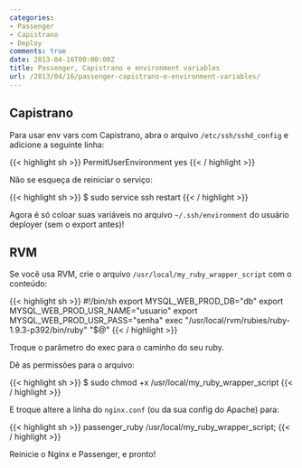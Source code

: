 ```yaml
---
categories:
- Passenger
- Capistrano
- Deploy
comments: true
date: 2013-04-16T00:00:00Z
title: Passenger, Capistrano e environment variables
url: /2013/04/16/passenger-capistrano-e-environment-variables/
---
```


## Capistrano
Para usar env vars com Capistrano, abra o arquivo `/etc/ssh/sshd_config` e adicione a seguinte linha:

{{< highlight sh >}}
PermitUserEnvironment yes
{{< / highlight >}}

Não se esqueça de reiniciar o serviço:

{{< highlight sh >}}
$ sudo service ssh restart
{{< / highlight >}}

Agora é só coloar suas variáveis no arquivo `~/.ssh/environment` do usuário deployer (sem o export antes)!

## RVM
Se você usa RVM, crie o arquivo `/usr/local/my_ruby_wrapper_script` com o conteúdo:

{{< highlight sh >}}
#!/bin/sh
export MYSQL_WEB_PROD_DB="db"
export MYSQL_WEB_PROD_USR_NAME="usuario"
export MYSQL_WEB_PROD_USR_PASS="senha"
exec "/usr/local/rvm/rubies/ruby-1.9.3-p392/bin/ruby" "$@"
{{< / highlight >}}

Troque o parâmetro do exec para o caminho do seu ruby.

Dê as permissões para o arquivo:

{{< highlight sh >}}
$ sudo chmod +x /usr/local/my_ruby_wrapper_script
{{< / highlight >}}

E troque altere a linha do `nginx.conf` (ou da sua config do Apache) para:

{{< highlight sh >}}
passenger_ruby /usr/local/my_ruby_wrapper_script;
{{< / highlight >}}

Reinicie o Nginx e Passenger, e pronto!
